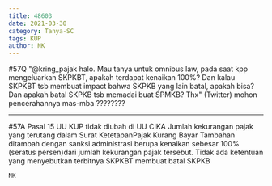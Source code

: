 ```yaml
---
title: 48603
date: 2021-03-30
category: Tanya-SC
tags: KUP
author: NK
---
```


#57Q "@kring_pajak halo. Mau tanya untuk omnibus law, pada saat kpp mengeluarkan SKPKBT, apakah terdapat kenaikan 100%? Dan kalau SKPKBT tsb membuat impact bahwa SKPKB yang lain batal, apakah bisa? Dan apakah batal SKPKB tsb memadai buat SPMKB? Thx" (Twitter) mohon pencerahannya mas-mba ????????

---

#57A Pasal 15 UU KUP tidak diubah di UU CIKA Jumlah kekurangan pajak yang terutang dalam Surat KetetapanPajak Kurang Bayar Tambahan ditambah dengan sanksi administrasi berupa kenaikan sebesar 100% (seratus persen)dari jumlah kekurangan pajak tersebut. Tidak ada ketentuan yang menyebutkan terbitnya SKPKBT membuat batal SKPKB

`NK`
